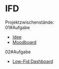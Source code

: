 # IFD
Projektzwischenstände: 
<br>
01#Aufgabe 
  - <a href="https://github.com/Sandra98p/IFD/blob/main/01%23Aufgabe/01%23Idee.pdf">Idee</a>
  - <a href="https://github.com/Sandra98p/IFD/blob/main/01%23Aufgabe/01%23Moodboard.pdf">Moodboard</a>

02#Aufgabe
- <a href="https://github.com/Sandra98p/IFD/blob/main/02%23Aufgaben/02%23Aufgabe_IFD.pdf">Low-Fid Dashboard</a>